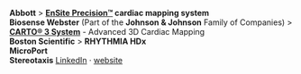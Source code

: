 __Abbott__ > __[EnSite Precision™](https://www.cardiovascular.abbott/us/en/hcp/products/electrophysiology/ensite-precision-cardiac-mapping-system.html) cardiac mapping system__  
__Biosense Webster__ (Part of the __Johnson & Johnson__ Family of Companies) > __[CARTO® 3 System](https://www.biosensewebster.com/products/carto-3.aspx)__ - Advanced 3D Cardiac Mapping  
__Boston Scientific__ > __RHYTHMIA HDx__  
__MicroPort__  
__Stereotaxis__ [LinkedIn](https://www.linkedin.com/company/stereotaxis) · [website](http://www.stereotaxis.com)    
